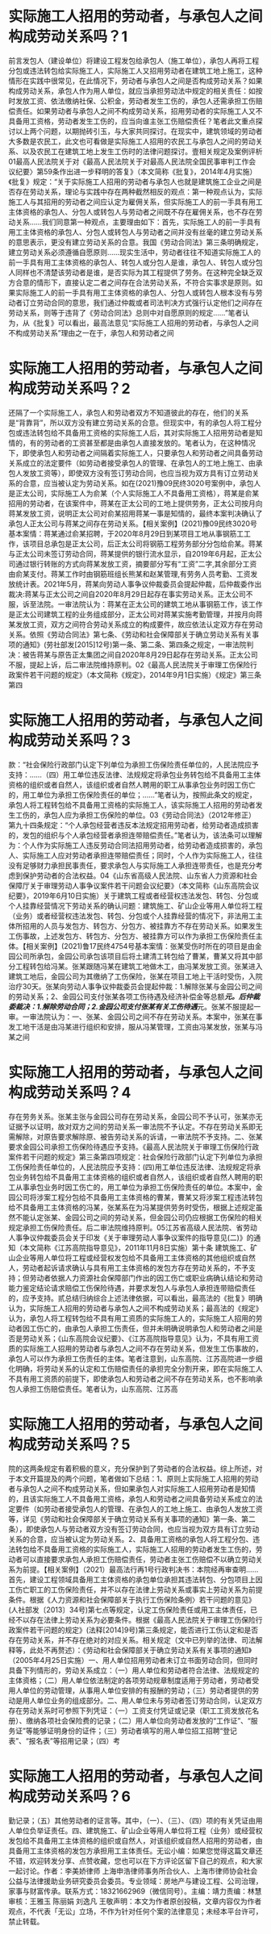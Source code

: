 # 实际施工人招用的劳动者，与承包人之间构成劳动关系吗？1

前言发包人（建设单位）将建设工程发包给承包人（施工单位），承包人再将工程分包或违法转包给实际施工人，实际施工人又招用劳动者在建筑工地上施工，这种情形在实践中很常见，在此情况下，劳动者与承包人之间是否构成劳动关系？如果构成劳动关系，承包人作为用人单位，就应当承担劳动法中规定的相关责任：如按时发放工资、依法缴纳社保、公积金，劳动者发生工伤的，承包人还需承担工伤赔偿责任。如果劳动者与承包人之间不构成劳动关系，招用劳动者的实际施工人又不具备用工资格，劳动者发生工伤的，应当向谁主张工伤赔偿责任？笔者此文重点探讨以上两个问题，以期抛砖引玉，与大家共同探讨。在现实中，建筑领域的劳动者大多数是农民工，此文也可看做是实际施工人招用的农民工与承包人之间的劳动关系、以及农民工在建筑工地上发生工伤时的法律问题探讨。壹相关规定及案例评析01最高人民法院关于对《最高人民法院关于对最高人民法院全国民事审判工作会议纪要〉第59条作出进一步释明的答复》（本文简称《批复》，2014年4月实施）《批复》规定：“关于实际施工人招用的劳动者与承包人也就是建筑施工企业之间是否存在劳动关系，理论与实践中存在两种截然相反的观点：第一种观点认为，实际施工人与其招用的劳动者之间应认定为雇佣关系，但实际施工人的前一手具有用工主体资格的承包人、分包人或转包人与劳动者之间既不存在雇佣关系，也不存在劳动关系……我们同意第一种观点，主要理由如下：首先，实际施工人的前一手具有用工主体资格的承包人、分包人或转包人与劳动者之间并没有丝毫的建立劳动关系的意思表示，更没有建立劳动关系的合意。我国《劳动合同法》第三条明确规定，建立劳动关系必须遵循自愿原则……现实生活中，劳动者往往不知道实际施工人的前一手具有用工主体资格的承包人、转包人或分包人是谁，承包人、转包人或分包人同样也不清楚该劳动者是谁，是否实际为其工程提供了劳务。在这种完全缺乏双方合意的情形下，直接认定二者之间存在合法劳动关系，不符合实事求是原则。如果实际施工人的前一手具有用工主体资格的承包人、分包人或转包人根本没有与劳动者订立劳动合同的意思，我们通过仲裁或者司法判决方式强行认定他们之间存在劳动关系，则等于违背了《劳动合同法》总则中对自愿原则的规定……”笔者认为，从《批复》可以看出，最高法意见“实际施工人招用的劳动者，与承包人之间不构成劳动关系”理由之一在于，承包人和劳动者之间

# 实际施工人招用的劳动者，与承包人之间构成劳动关系吗？2

还隔了一个实际施工人，承包人和劳动者双方不知道彼此的存在，他们的关系是“背靠背”，所以双方没有建立劳动关系的合意。但现实中，有的承包人将工程分包或违法转包给不具备用工资格的实际施工人后，其对实际施工人招用劳动者是知情的，有的劳动者的工资甚至都是由承包人直接发放的。笔者认为，在这种情况下，即使承包人和劳动者之间隔着实际施工人，只要承包人和劳动者之间具备劳动关系成立的法定要件（如劳动者接受承包人的管理、在承包人的工地上施工、由承包人发放工资等），即使双方没有签订劳动合同，也应当视为双方具有订立劳动关系的合意，应当被认定为劳动关系。如在(2021)豫09民终3020号案例中，承包人是正太公司，实际施工人为俞某（个人实际施工人不具备用工资格），蒋某是俞某招用的劳动者，在该案件中，蒋某在正太公司的工地上提供劳务，正太公司按月向蒋某发放工资，说明正太公司对俞某招用蒋某一事是知情的，最终本案判决确认了承包人正太公司与蒋某之间存在劳动关系。【相关案例】(2021)豫09民终3020号基本案情：蒋某通过俞某招聘，于2020年8月29日到某项目工地从事钢筋工工作，该项目总承包是正太公司，后正太公司将钢筋工程劳务部分分包给俞某。蒋某与正太公司未签订劳动合同，蒋某提供的银行流水显示，自2019年6月起，正太公司通过银行转账的方式向蒋某发放工资，摘要部分写有“工资”二字,其余部分工资由俞某支付。蒋某工作时由钢筋班组长熊某和赵某管理,有劳务人员考勤、工资发放统计表。2021年5月，蒋某向劳动人事争议仲裁委员会提起仲裁，后仲裁委作出裁决:蒋某与正太公司之间自2020年8月29日起存在事实劳动关系。正太公司不服，诉至法院。一审法院认为：蒋某在正太公司的建筑工地从事钢筋工作，该工作是正太公司建筑工程的业务组成部分，正太公司对蒋某实施考勤管理，并按月向蒋某发放工资，双方之间符合劳动关系成立的构成要件，故应依法认定双方存在劳动关系。依照《劳动合同法》第七条、《劳动和社会保障部关于确立劳动关系有关事项的通知》(劳社部发[2015]12号)第一条、第二条、第四条之规定，一审法院判决：被告蒋某与原告正太集团之间自2020年8月29日起存在劳动关系。正太公司不服，提起上诉，后二审法院维持原判。02《最高人民法院关于审理工伤保险行政案件若干问题的规定》（本文简称《规定》，2014年9月1日实施）《规定》第三条第四

# 实际施工人招用的劳动者，与承包人之间构成劳动关系吗？3

款：“社会保险行政部门认定下列单位为承担工伤保险责任单位的，人民法院应予支持：……（四）用工单位违反法律、法规规定将承包业务转包给不具备用工主体资格的组织或者自然人，该组织或者自然人聘用的职工从事承包业务时因工伤亡的，用工单位为承担工伤保险责任的单位；……”笔者认为，按照此条文的规定，承包人将工程转包给不具备用工资格的实际施工人，该实际施工人招用的劳动者发生工伤的，承包人应为承担工伤保险的单位。03《劳动合同法》（2012年修正）第九十四条规定：“个人承包经营者违反本法规定招用劳动者，给劳动者造成损害的，发包的组织与个人承包经营者承担连带赔偿责任。”笔者认为，该法条可以理解为：个人作为实际施工人违反劳动合同法招用劳动者，给劳动者造成损害的，承包人、实际施工人应对劳动者承担连带赔偿责任；同时，个人作为实际施工人，往往没有足够财力承担民事责任，要求承包人与实际施工人承担连带责任，也是充分考虑到保护劳动者的合法权益。04《山东省高级人民法院、山东省人力资源和社会保障厅关于审理劳动人事争议案件若干问题会议纪要》（本文简称《山东高院会议纪要》，2019年6月10日实施）关于建筑工程或者经营权违法发包、转包、分包或个人挂靠经营情况下劳动关系的确认问题：建筑施工、矿山企业等用人单位将工程（业务）或者经营权违法发包、转包、分包或个人挂靠经营的情况下，非法用工主体所招用的人员与发包方、转包方、分包方、被挂靠方不存在劳动关系。如果发生工伤事故，上述发包方、转包方、分包方、被挂靠方可以作为承担工伤保险责任主体。【相关案例】(2021)鲁17民终4754号基本案情：张某受伤时所在的项目是由金园公司所承包，金园公司承包该项目后将土建清工转包给了曹某，曹某又将其中部分工程转包给冯某。张某跟随冯某在建筑工地做木工，由冯某发放工资。张某进入建筑工地后，金园公司为其缴纳了工伤保险，张某在项目工地上干活时受伤，入院治疗30天。张某向劳动人事争议仲裁委员会提起仲裁：1.解除张某与金园公司之间的劳动关系；2、金园公司支付张某各项工伤待遇及经济补偿金等总额*****元。后仲裁委裁决：1.解除劳动合同；2.金园公司支付张某有关工伤待遇*****元。张某不服提起一审。一审法院认为：一、张某、金园公司之间不存在劳动关系。本案中，张某在事发工地干活是由冯某进行组织和安排，服从冯某管理，工资由冯某发放，张某与冯某之间

# 实际施工人招用的劳动者，与承包人之间构成劳动关系吗？4

存在劳务关系。张某主张与金园公司存在劳动关系，金园公司不予认可，张某亦无证据予以证明，故对双方之间的劳动关系一审法院不予认定。不存在劳动关系即无需解除，对原告要求解除原、被告劳动关系的诉请，一审法院不予支持。二、张某要求金园公司承担工伤保险待遇应予支持。《最高人民法院关于审理工伤保险行政案件若干问题的规定》第三条第四项规定：社会保险行政部门认定下列单位为承担工伤保险责任单位的，人民法院应予支持：(四)用工单位违反法律、法规规定将承包业务转包给不具备用工主体资格的组织或者自然人，该组织或者自然人聘用的职工从事承包业务时因工伤亡的，用工单位为承担工伤保险责任的单位。本案中，金园公司将涉案工程分包给不具备用工主体资格的曹某，曹某又将涉案工程违法转包给不具备用工主体资格的冯某，张某系在为冯某提供劳务时受伤，根据上述规定虽然不能认定张某、金园公司之间的劳动关系，但金园公司仍应根据工伤保险的相关规定承担工伤保险责任。后二审法院维持原判。05江苏省高级人民法院、省劳动人事争议仲裁委员会关于印发《关于审理劳动人事争议案件的指导意见(二)》的通知（本文简称《江苏高院指导意见》，2011年11月8日实施）第十条 建筑施工、矿山企业等用人单位将工程或经营权发包给不具备用工主体资格的其他组织或自然人，劳动者起诉请求确认与具有用工主体资格的发包方存在劳动关系的，不予支持；但劳动者依据人力资源社会保障部门作出的因工伤亡或职业病确认结论和劳动能力鉴定结论请求赔偿工伤保险待遇，并要求发包人与承包人承担连带赔偿责任的，应予支持。贰总结归纳综合上述法律依据，可以看出，最高法的《批复》明确认为，实际施工人招用的劳动者与承包人之间不构成劳动关系；最高法的《规定》认为，承包人将工程转包给不具有用工资质的实际施工人的，实际施工人招用的劳动者因工伤亡的，由承包人承担工伤责任，但并未明确说明承包人和劳动者之间是否是劳动关系；《山东高院会议纪要》、《江苏高院指导意见》认为，不具有用工资质的实际施工人招用的劳动者与承包人之间不存在劳动关系，但发生工伤事故的，承包人可以作为承担工伤责任的主体。笔者注意到，山东高院、江苏高院进一步细化明确，将劳动关系的认定和工伤赔偿责任的承担完全分割开来，即在实际施工人不具有用工资质的前提下，即使承包人和劳动者之间不存在劳动关系，也不影响承包人承担工伤赔偿责任。笔者认为，山东高院、江苏高

# 实际施工人招用的劳动者，与承包人之间构成劳动关系吗？5

院的这两条规定有着积极的意义，充分保护到了劳动者的合法权益。综上所述，对于本文开篇提及的两个问题，笔者做如下总结：1、原则上实际施工人招用的劳动者与承包人之间不构成劳动关系，但如果承包人对实际施工人招用劳动者是知情的，且该实际施工人不具备用工资格，承包人和劳动者之间具备劳动关系成立的法定要件（如劳动者接受承包人的管理、在承包人的工地上施工、由承包人发放工资等，详见《劳动和社会保障部关于确立劳动关系有关事项的通知》第一条、第二条），即使承包人与劳动者双方没有签订劳动合同，也应当视为双方具有订立劳动关系的合意，应当被认定为劳动关系。2、具备用工资格的承包人将工程分包、违法转包给不具备用工资格的实际施工人，实际施工人招用的劳动者发生工伤的，劳动者可以直接要求承包人承担工伤赔偿责任，劳动者主张工伤赔偿不以确立劳动关系为前提。【相关案例】（2021）最高法行再1号行政判决书：本院经再审查明……首先，建设工程领域具备用工主体资格的承包单位承担其违法转包、分包项目上因工伤亡职工的工伤保险责任，并不以存在法律上劳动关系或事实上劳动关系为前提条件。根据《人力资源和社会保障部关于执行工伤保险条例〉若干问题的意见》(人社部发〔2013〕34号)第七点等规定，认定工伤保险责任或用工主体责任，已经不以存在法律上劳动关系为必要条件。根据《最高人民法院关于审理工伤保险行政案件若干问题的规定》(法释[2014]9号)第三条规定，能否进行工伤认定和是否存在劳动关系，并不存在绝对的对应关系。相关规定（文中已列举的法律、司法解释等，此处不再赘述）：《劳动和社会保障部关于确立劳动关系有关事项的通知》（2005年4月25日实施）一、用人单位招用劳动者未订立书面劳动合同，但同时具备下列情形的，劳动关系成立：（一）用人单位和劳动者符合法律、法规规定的主体资格；（二）用人单位依法制定的各项劳动规章制度适用于劳动者，劳动者受用人单位的劳动管理，从事用人单位安排的有报酬的劳动；（三）劳动者提供的劳动是用人单位业务的组成部分。二、用人单位未与劳动者签订劳动合同，认定双方存在劳动关系时可参照下列凭证：（一）工资支付凭证或记录（职工工资发放花名册）、缴纳各项社会保险费的记录；（二）用人单位向劳动者发放的“工作证”、“服务证”等能够证明身份的证件；（三）劳动者填写的用人单位招工招聘“登记表”、“报名表”等招用记录；（四）考

# 实际施工人招用的劳动者，与承包人之间构成劳动关系吗？6

勤记录；（五）其他劳动者的证言等。其中，（一）、（三）、（四）项的有关凭证由用人单位负举证责任。四、建筑施工、矿山企业等用人单位将工程（业务）或经营权发包给不具备用工主体资格的组织或自然人，对该组织或自然人招用的劳动者，由具备用工主体资格的发包方承担用工主体责任。无讼小编：如果您觉得这篇文章还不错，欢迎转发分享、点赞收藏，您也可以在下方评论区留下自己的观点，和大家一起讨论。作者：李美娇律师 上海申浩律师事务所合伙人、上海市律师协会社会公益与法律援助业务研究委员会委员。专业领域：房地产与建设工程、公司治理，家事与财富传承。联系方式：18321662969（微信同号）。主编：靖力责编：林慧审核：王雅玉 陈丽娟 刘逸凡 王敬声明：本文为作者原创投稿，文章内容仅为作者观点，不代表「无讼」立场，不作为针对任何个案的法律意见；未经本平台许可，禁止转载。

